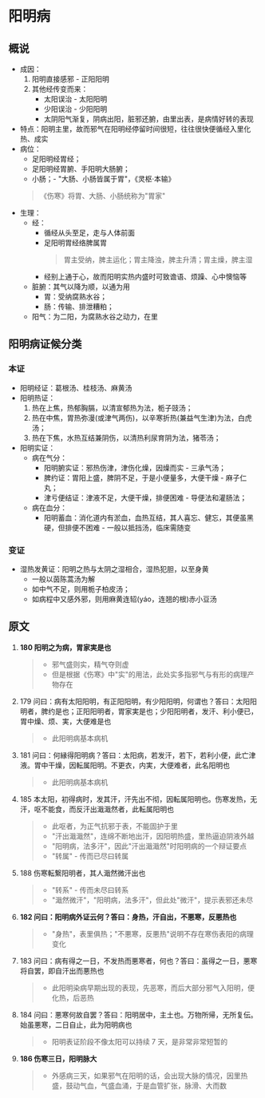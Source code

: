 # 阳明病
## 概说
* 成因：
    1. 阳明直接感邪 - 正阳阳明
    2. 其他经传变而来：
        * 太阳误治 - 太阳阳明
        * 少阳误治 - 少阳阳明
        * 太阴阳气渐复，阴病出阳，脏邪还腑，由里出表，是病情好转的表现
* 特点：阳明主里，故而邪气在阳明经停留时间很短，往往很快便循经入里化热、成实
* 病位：
    * 足阳明经胃经；
    * 足阳明经胃腑、手阳明大肠腑；
    * 小肠；- "大肠、小肠皆属于胃"，《灵枢·本输》
    > 《伤寒》将胃、大肠、小肠统称为"胃家"
* 生理：
    * 经：
        * 循经从头至足，走与人体前面
        * 足阳明胃经络脾属胃
            > 胃主受纳，脾主运化；胃主降浊，脾主升清；胃主燥，脾主湿
        * 经别上通于心，故而阳明实热内盛时可致谵语、烦躁、心中懊恼等
    * 脏腑：其气以降为顺，以通为用
        * 胃：受纳腐熟水谷；
        * 肠：传输、排泄糟粕；
    * 阳气：为二阳，为腐熟水谷之动力，在里
  
## 阳明病证候分类
### 本证
* 阳明经证：葛根汤、桂枝汤、麻黄汤
* 阳明热证：
    1. 热在上焦，热郁胸膈，以清宣郁热为法，栀子豉汤；
    2. 热在中焦，胃热弥漫(或津气两伤)，以辛寒折热(兼益气生津)为法，白虎汤；
    3. 热在下焦，水热互结兼阴伤，以清热利尿育阴为法，猪苓汤；
* 阳明实证：
    * 病在气分：
        * 阳明腑实证：邪热伤津，津伤化燥，因燥而实 - 三承气汤；
        * 脾约证：胃阳上盛，脾阴不足，于是小便量多，大便干燥 - 麻子仁丸；
        * 津亏便结证：津液不足，大便干燥，排便困难 - 导便法和灌肠法；
    * 病在血分：
        * 阳明蓄血：消化道内有淤血，血热互结，其人喜忘、健忘，其便虽黑硬，但排便不困难 - 一般以抵挡汤，临床需随变

### 变证
* 湿热发黄证：阳明之热与太阴之湿相合，湿热犯胆，以至身黄
    * 一般以茵陈蒿汤为解
    * 如中气不足，则用栀子柏皮汤；
    * 如病程中又感外邪，则用麻黄连轺(yáo，连翘的根)赤小豆汤

## 原文
1. <strong>180 阳明之为病，胃家実是也</strong>
    > * 邪气盛则实，精气夺则虚
    > * 但是根据《伤寒》中"实"的用法，此处实多指邪气与有形的病理产物存在
2. 179 问曰：病有太阳阳明，有正阳阳明，有少阳阳明，何谓也？答曰：太阳阳明者，脾约是也；正阳阳明者，胃家実是也；少阳阳明者，发汗、利小便已，胃中燥、烦、実，大便难是也
    > * 此阳明病基本病机
3. 181  问曰：何縁得阳明病？答曰：太阳病，若发汗，若下，若利小便，此亡津液。胃中干燥，因転属阳明。不更衣，内実，大便难者，此名阳明也
    > * 此阳明病基本病机
4. 185 本太阳，初得病时，发其汗，汗先出不彻，因転属阳明也。伤寒发热，无汗，呕不能食，而反汗出濈濈然者，此転属阳明也
    > * 此呕者，为正气抗邪于表，不能固护于里
    > * "汗出濈濈然"，连绵不断地出汗，因阳明热盛，里热逼迫阴液外越
    > * "阳明病，法多汗"，因此"汗出濈濈然"时阳明病的一个辩证要点
    > * "转属" - 传而已尽曰转属
5. 188 伤寒転繋阳明者，其人濈然微汗出也
    > * "转系" - 传而未尽曰转系
    > * "濈然微汗"，"阳明病，法多汗"，但此处"微汗"，提示表邪还未尽
6. <strong>182 问曰：阳明病外证云何？答曰：身热，汗自出，不悪寒，反悪热也</strong>
    > * "身热"，表里俱热；"不悪寒，反悪热"说明不存在寒伤表阳的病理变化
7. 183 问曰：病有得之一日，不发热而悪寒者，何也？答曰：虽得之一日，悪寒将自罢，即自汗出而悪热也
    > * 此阳明染病早期出现的表现，先恶寒，而后大部分邪气入阳明，便化热，后恶热
8. 184 问曰：悪寒何故自罢？答曰：阳明居中，主土也。万物所帰，无所复伝。始虽悪寒，二日自止，此为阳明病也
    > * 阳明表证阶段不像太阳可以持续 7 天，是非常非常短暂的
9. <strong>186 伤寒三日，阳明脉大</strong>
    > * 外感病三天，如果邪气在阳明的话，会出现大脉的情况，因里热盛，鼓动气血，气盛血涌，于是血管扩张，脉滑、大而数
